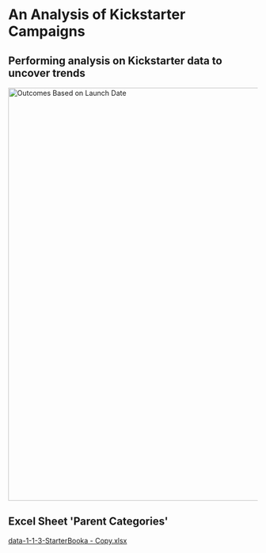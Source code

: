 # An Analysis of Kickstarter Campaigns
## Performing analysis on Kickstarter data to uncover trends
<img width="834" alt="Outcomes Based on Launch Date" src="https://user-images.githubusercontent.com/46324081/141666958-48637a76-c667-46ca-b093-2efe28ecace7.png">

## Excel Sheet 'Parent Categories'
[data-1-1-3-StarterBooka - Copy.xlsx](https://github.com/tkirk70/kickstarter-analysis/files/7533164/data-1-1-3-StarterBooka.-.Copy.xlsx)
